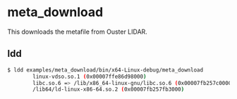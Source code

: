 # meta_download

This downloads the metafile from Ouster LIDAR.

## ldd

```bash
$ ldd examples/meta_download/bin/x64-Linux-debug/meta_download 
        linux-vdso.so.1 (0x00007ffe86d98000)
        libc.so.6 => /lib/x86_64-linux-gnu/libc.so.6 (0x00007fb257c00000)
        /lib64/ld-linux-x86-64.so.2 (0x00007fb257fb3000)
```